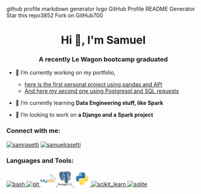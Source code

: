 github profile markdown generator logo
GitHub Profile README Generator
Star this repo3852
Fork on GitHub700
<h1 align="center">Hi 👋, I'm Samuel</h1>
<h3 align="center">A recently Le Wagon bootcamp graduated</h3>

- 🔭 I’m currently working on my portfolio, 
   * [here is the first personal project using pandas and API](https://github.com/srasetti/bixi)
   * [And here my second one using Postgresql and SQL requests](https://github.com/srasetti/imdb/blob/main/imdb.ipynb)

- 🌱 I’m currently learning **Data Engineering stuff, like Spark**

- 👯 I’m looking to work on **a Django and a Spark project**

<h3 align="left">Connect with me:</h3>
<p align="left">
<a href="https://twitter.com/samrasetti" target="blank"><img align="center" src="https://cdn.jsdelivr.net/npm/simple-icons@3.0.1/icons/twitter.svg" alt="samrasetti" height="30" width="40" /></a>
<a href="https://linkedin.com/in/samuelrasetti" target="blank"><img align="center" src="https://cdn.jsdelivr.net/npm/simple-icons@3.0.1/icons/linkedin.svg" alt="samuelrasetti" height="30" width="40" /></a>
</p>

<h3 align="left">Languages and Tools:</h3>
<p align="left"> <a href="https://www.gnu.org/software/bash/" target="_blank"> <img src="https://www.vectorlogo.zone/logos/gnu_bash/gnu_bash-icon.svg" alt="bash" width="40" height="40"/> </a> <a href="https://git-scm.com/" target="_blank"> <img src="https://www.vectorlogo.zone/logos/git-scm/git-scm-icon.svg" alt="git" width="40" height="40"/> </a> <a href="https://www.mysql.com/" target="_blank"> <img src="https://raw.githubusercontent.com/devicons/devicon/master/icons/mysql/mysql-original-wordmark.svg" alt="mysql" width="40" height="40"/> </a> <a href="https://www.postgresql.org" target="_blank"> <img src="https://raw.githubusercontent.com/devicons/devicon/master/icons/postgresql/postgresql-original-wordmark.svg" alt="postgresql" width="40" height="40"/> </a> <a href="https://www.python.org" target="_blank"> <img src="https://raw.githubusercontent.com/devicons/devicon/master/icons/python/python-original.svg" alt="python" width="40" height="40"/> </a> <a href="https://scikit-learn.org/" target="_blank"> <img src="https://upload.wikimedia.org/wikipedia/commons/0/05/Scikit_learn_logo_small.svg" alt="scikit_learn" width="40" height="40"/> </a> <a href="https://www.sqlite.org/" target="_blank"> <img src="https://www.vectorlogo.zone/logos/sqlite/sqlite-icon.svg" alt="sqlite" width="40" height="40"/> </a> </p>
